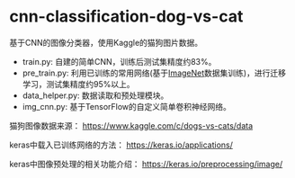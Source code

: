 # cnn-classification-dog-vs-cat
基于CNN的图像分类器，使用Kaggle的猫狗图片数据。

- train.py: 自建的简单CNN，训练后测试集精度约83%。
- pre_train.py: 利用已训练的常用网络(基于[ImageNet](http://www.image-net.org/)数据集训练)，进行迁移学习，测试集精度约95%以上。
- data_helper.py: 数据读取和预处理模块。
- img_cnn.py: 基于TensorFlow的自定义简单卷积神经网络。

猫狗图像数据来源：
https://www.kaggle.com/c/dogs-vs-cats/data

keras中载入已训练网络的方法：
https://keras.io/applications/

keras中图像预处理的相关功能介绍：
https://keras.io/preprocessing/image/